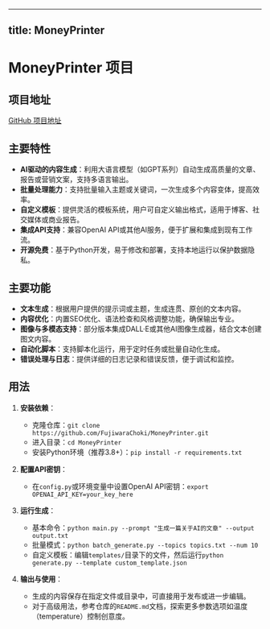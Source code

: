 
---
title: MoneyPrinter
---

# MoneyPrinter 项目

## 项目地址
[GitHub 项目地址](https://github.com/FujiwaraChoki/MoneyPrinter)

## 主要特性
- **AI驱动的内容生成**：利用大语言模型（如GPT系列）自动生成高质量的文章、报告或营销文案，支持多语言输出。
- **批量处理能力**：支持批量输入主题或关键词，一次生成多个内容变体，提高效率。
- **自定义模板**：提供灵活的模板系统，用户可自定义输出格式，适用于博客、社交媒体或商业报告。
- **集成API支持**：兼容OpenAI API或其他AI服务，便于扩展和集成到现有工作流。
- **开源免费**：基于Python开发，易于修改和部署，支持本地运行以保护数据隐私。

## 主要功能
- **文本生成**：根据用户提供的提示词或主题，生成连贯、原创的文本内容。
- **内容优化**：内置SEO优化、语法检查和风格调整功能，确保输出专业。
- **图像与多模态支持**：部分版本集成DALL·E或其他AI图像生成器，结合文本创建图文内容。
- **自动化脚本**：支持脚本化运行，用于定时任务或批量自动化生成。
- **错误处理与日志**：提供详细的日志记录和错误反馈，便于调试和监控。

## 用法
1. **安装依赖**：
   - 克隆仓库：`git clone https://github.com/FujiwaraChoki/MoneyPrinter.git`
   - 进入目录：`cd MoneyPrinter`
   - 安装Python环境（推荐3.8+）：`pip install -r requirements.txt`

2. **配置API密钥**：
   - 在`config.py`或环境变量中设置OpenAI API密钥：`export OPENAI_API_KEY=your_key_here`

3. **运行生成**：
   - 基本命令：`python main.py --prompt "生成一篇关于AI的文章" --output output.txt`
   - 批量模式：`python batch_generate.py --topics topics.txt --num 10`
   - 自定义模板：编辑`templates/`目录下的文件，然后运行`python generate.py --template custom_template.json`

4. **输出与使用**：
   - 生成的内容保存在指定文件或目录中，可直接用于发布或进一步编辑。
   - 对于高级用法，参考仓库的`README.md`文档，探索更多参数选项如温度（temperature）控制创意度。